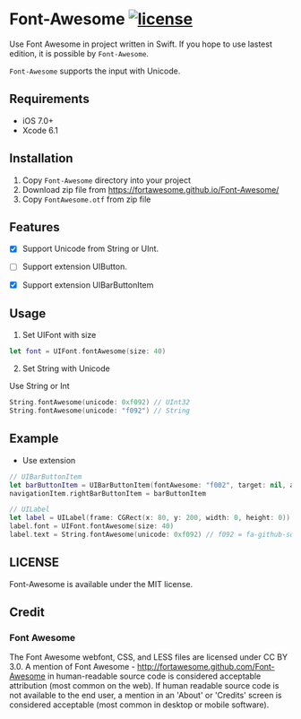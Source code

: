 # Font-Awesome [![license](https://img.shields.io/badge/license-MIT-000000.svg)](https://github.com/hirohisa/Font-Awesome/blob/master/LICENSE)

Use Font Awesome in project written in Swift. If you hope to use lastest edition, it is possible by `Font-Awesome`.

`Font-Awesome` supports the input with Unicode.

Requirements
----------

- iOS 7.0+
- Xcode 6.1

Installation
----------

1. Copy `Font-Awesome` directory into your project
2. Download zip file from https://fortawesome.github.io/Font-Awesome/
3. Copy `FontAwesome.otf` from zip file

Features
----------

- [x] Support Unicode from String or UInt.
- [ ] Support extension UIButton.
- [x] Support extension UIBarButtonItem
 

Usage
----------

1. Set UIFont with size

 ```swift
 let font = UIFont.fontAwesome(size: 40)
 ```

2. Set String with Unicode

 Use String or Int 
 ```swift
 String.fontAwesome(unicode: 0xf092) // UInt32
 String.fontAwesome(unicode: "f092") // String
 ```

Example
----------

- Use extension
 ```swift
 // UIBarButtonItem
 let barButtonItem = UIBarButtonItem(fontAwesome: "f002", target: nil, action: nil) // f002 = fa-search
 navigationItem.rightBarButtonItem = barButtonItem
 
 // UILabel
 let label = UILabel(frame: CGRect(x: 80, y: 200, width: 0, height: 0))
 label.font = UIFont.fontAwesome(size: 40)
 label.text = String.fontAwesome(unicode: 0xf092) // f092 = fa-github-square
 ```

LICENSE
-----------

Font-Awesome is available under the MIT license.

Credit
-----------

### Font Awesome
The Font Awesome webfont, CSS, and LESS files are licensed under CC BY 3.0. A mention of Font Awesome - http://fortawesome.github.com/Font-Awesome in human-readable source code is considered acceptable attribution (most common on the web). If human readable source code is not available to the end user, a mention in an 'About' or 'Credits' screen is considered acceptable (most common in desktop or mobile software).
